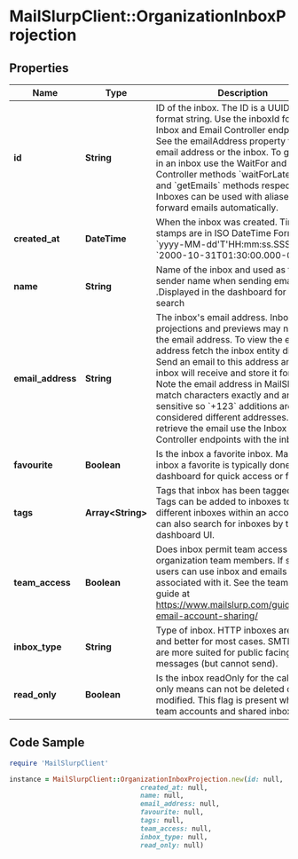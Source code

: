 # MailSlurpClient::OrganizationInboxProjection

## Properties

Name | Type | Description | Notes
------------ | ------------- | ------------- | -------------
**id** | **String** | ID of the inbox. The ID is a UUID-V4 format string. Use the inboxId for calls to Inbox and Email Controller endpoints. See the emailAddress property for the email address or the inbox. To get emails in an inbox use the WaitFor and Inbox Controller methods &#x60;waitForLatestEmail&#x60; and &#x60;getEmails&#x60; methods respectively. Inboxes can be used with aliases to forward emails automatically. | [optional] 
**created_at** | **DateTime** | When the inbox was created. Time stamps are in ISO DateTime Format &#x60;yyyy-MM-dd&#39;T&#39;HH:mm:ss.SSSXXX&#x60; e.g. &#x60;2000-10-31T01:30:00.000-05:00&#x60;. | [optional] 
**name** | **String** | Name of the inbox and used as the sender name when sending emails .Displayed in the dashboard for easier search | [optional] 
**email_address** | **String** | The inbox&#39;s email address. Inbox projections and previews may not include the email address. To view the email address fetch the inbox entity directly. Send an email to this address and the inbox will receive and store it for you. Note the email address in MailSlurp match characters exactly and are case sensitive so &#x60;+123&#x60; additions are considered different addresses. To retrieve the email use the Inbox and Email Controller endpoints with the inbox ID. | [optional] 
**favourite** | **Boolean** | Is the inbox a favorite inbox. Make an inbox a favorite is typically done in the dashboard for quick access or filtering | [optional] 
**tags** | **Array&lt;String&gt;** | Tags that inbox has been tagged with. Tags can be added to inboxes to group different inboxes within an account. You can also search for inboxes by tag in the dashboard UI. | [optional] 
**team_access** | **Boolean** | Does inbox permit team access for organization team members. If so team users can use inbox and emails associated with it. See the team access guide at https://www.mailslurp.com/guides/team-email-account-sharing/ | [optional] 
**inbox_type** | **String** | Type of inbox. HTTP inboxes are faster and better for most cases. SMTP inboxes are more suited for public facing inbound messages (but cannot send). | [optional] 
**read_only** | **Boolean** | Is the inbox readOnly for the caller. Read only means can not be deleted or modified. This flag is present when using team accounts and shared inboxes. | [optional] 

## Code Sample

```ruby
require 'MailSlurpClient'

instance = MailSlurpClient::OrganizationInboxProjection.new(id: null,
                                 created_at: null,
                                 name: null,
                                 email_address: null,
                                 favourite: null,
                                 tags: null,
                                 team_access: null,
                                 inbox_type: null,
                                 read_only: null)
```


